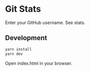 # Git Stats

Enter your GitHub username. See stats.

## Development
```bash
yarn install
yarn dev
```
Open index.html in your browser.